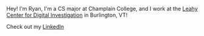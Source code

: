 Hey! I'm Ryan, I'm a CS major at Champlain College, and I work at the [Leahy Center for Digital Investigation](https://github.com/lcdi) in Burlington, VT!

Check out my [LinkedIn](https://www.linkedin.com/in/ryan-j-buck/)
